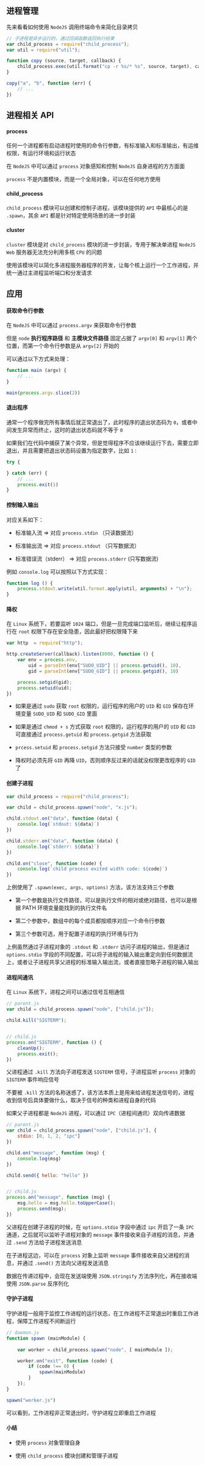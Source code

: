 ## 进程管理

先来看看如何使用 ```NodeJS``` 调用终端命令来简化目录拷贝

```js
// 子进程是异步运行的，通过回调函数返回执行结果
var child_process = require("child_process");
var util = require("util");

function copy (source, target, callback) {
    child_process.exec(util.format("cp -r %s/* %s", source, target), callback)
}

copy("a", "b", function (err) {
    // ...
})
```

## 进程相关 API


#### process

任何一个进程都有启动进程时使用的命令行参数，有标准输入和标准输出，有运维权限，有运行环境和运行状态

在 ```NodeJS``` 中可以通过 ```process``` 对象感知和控制 ```NodeJS``` 自身进程的方方面面

```process``` 不是内置模块，而是一个全局对象，可以在任何地方使用


#### child_process

```child_process``` 模块可以创建和控制子进程，该模块提供的 ```API``` 中最核心的是 ```.spawn```，其余 ```API``` 都是针对特定使用场景的进一步封装


#### cluster

```cluster``` 模块是对 ```child_process``` 模块的进一步封装，专用于解决单进程 ```NodeJS Web``` 服务器无法充分利用多核 ```CPU``` 的问题

使用该模块可以简化多进程服务器程序的开发，让每个核上运行一个工作进程，并统一通过主进程监听端口和分发请求


## 应用



#### 获取命令行参数

在 ```NodeJS``` 中可以通过 ```process.argv``` 来获取命令行参数

但是 ```node``` **执行程序路径** 和 **主模块文件路径** 固定占据了 ```argv[0]``` 和 ```argv[1]``` 两个位置，而第一个命令行参数是从 ```argv[2]``` 开始的

可以通过以下方式来处理：

```js
function main (argv) {
    // ...
}

main(process.argv.slice(2))
```


#### 退出程序

通常一个程序做完所有事情后就正常退出了，此时程序的退出状态码为 ```0```，或者中间发生异常而终止，这时的退出状态码就不等于 ```0```

如果我们在代码中捕获了某个异常，但是觉得程序不应该继续运行下去，需要立即退出，并且需要把退出状态码设置为指定数字，比如 ```1``` :

```js
try {

} catch (err) {
    // ...
    process.exit(1)
}
```


#### 控制输入输出

对应关系如下：

* 标准输入流  => 对应 ```process.stdin``` （只读数据流）

* 标准输出流  => 对应 ```process.stdout``` （只写数据流）

* 标准错误流（stderr）  => 对应 ```process.stderr``` (只写数据流)

例如 ```console.log``` 可以按照以下方式实现：

```js
function log () {
    process.stdout.write(util.format.apply(util, arguments) + "\n");
}
```



#### 降权

在 ```Linux``` 系统下，若要监听 ```1024``` 端口，但是一旦完成端口监听后，继续让程序运行在 ```root``` 权限下存在安全隐患，因此最好把权限降下来

```js
var http  = require("http");

http.createServer(callback).listen(8000, function () {
    var env = process.env,
        uid = parseInt(env["SUDO_UID"] || process.getuid(), 10),
        gid = parseInt(env["SUDO_GID"] || process.getgid(), 10)

    process.setgid(gid);
    process.setuid(uid);
})
```

* 如果是通过 ```sudo``` 获取 ```root``` 权限的，运行程序的用户的 ```UID``` 和 ```GID``` 保存在环境变量 ```SUDO_UID``` 和 ```SUDO_GID``` 里面

* 如果是通过 ```chmod + s``` 方式获取 ```root``` 权限的，运行程序的用户的 ```UID``` 和 ```GID``` 可直接通过 ```process.getuid``` 和 ```process.getgid``` 方法获取

* ```prcess.setuid``` 和 ```process.setgid``` 方法只接受 ```number``` 类型的参数

* 降权时必须先将 ```GID``` 再降 ```UID```，否则顺序反过来的话就没权限更改程序的 ```GID``` 了



#### 创建子进程

```js
var child_process = require("child_process");

var child = child_process.spawn("node", "x.js");

child.stdout.on("data", function (data) {
    console.log(`stdout: ${data}`)
})

child.stderr.on("data", function (data) { 
    console.log(`stderr: ${data}`)
})

child.on("close", function (code) {
    console.log(`child process exited width code: ${code}`)
})
```

上例使用了 ```.spawn(exec, args, options)``` 方法，该方法支持三个参数

* 第一个参数是执行文件路径，可以是执行文件的相对或绝对路径，也可以是根据 PATH 环境变量能找到的执行文件名

* 第二个参数中，数组中的每个成员都按顺序对应一个命令行参数

* 第三个参数可选，用于配置子进程的执行环境与行为

上例虽然通过子进程对象的 ```.stdout``` 和 ```.stderr``` 访问子进程的输出，但是通过 ```options.stdio``` 字段的不同配置，可以将子进程的输入输出重定向到任何数据流上，或者让子进程共享父进程的标准输入输出流，或者直接忽略子进程的输入输出


#### 进程间通讯

在 ```Linux``` 系统下，进程之间可以通过信号互相通信

```js
// parent.js
var child = child_process.spawn("node", ["child.js"]);

child.kill("SIGTERM");


// child.js
process.on("SIGTERM", function () {
    cleanUp();
    process.exit();
})
```

父进程通过 ```.kill``` 方法向子进程发送 ```SIGTERM``` 信号，子进程监听 ```process``` 对象的 ```SIGTERM``` 事件响应信号

不要被 ```.kill``` 方法的名称迷惑了，该方法本质上是用来给进程发送信号的，进程收到信号后具体要做什么，取决于信号的种类和进程自身的代码

如果父子进程都是 ```NodeJS``` 进程，可以通过 ```IPC```（进程间通讯）双向传递数据

```js
// parent.js
var child = child_process.spawn("node", ["child.js"], {
    stdio: [0, 1, 2, "ipc"]
})

child.on("message", function (msg) {
    console.log(msg)
})

child.send({ hello: "hello" })


// child.js
process.on("message", function (msg) {
    msg.hello = msg.hello.toUpperCase();
    process.send(msg);
})
```

父进程在创建子进程的时候，在 ```options.stdio``` 字段中通过 ```ipc``` 开启了一条 ```IPC``` 通道，之后就可以监听子进程对象的 ```message``` 事件接收来自子进程的消息，并通过 ```.send``` 方法给子进程发送消息

在子进程这边，可以在 ```process``` 对象上监听 ```message``` 事件接收来自父进程的消息，并通过 ```.send()``` 方法向父进程发送消息

数据在传递过程中，会现在发送端使用 ```JSON.stringify``` 方法序列化，再在接收端使用 ```JSON.parse``` 反序列化


#### 守护子进程

守护进程一般用于监控工作进程的运行状态，在工作进程不正常退出时重启工作进程，保障工作进程不间断运行

```js
// daemon.js
function spawn (mainModule) {
    
    var worker = child_process.spawn("node", [ mainModule ]);

    worker.on("exit", function (code) {
        if (code !== 0) {
            spawn(mainModule)
        }
    });
}

spawn("worker.js")
```

可以看到，工作进程非正常退出时，守护进程立即重启工作进程


#### 小结

* 使用 ```process``` 对象管理自身

* 使用 ```child_process``` 模块创建和管理子进程



